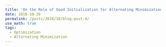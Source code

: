 ```yaml
---
title: 'On the Role of Good Initialization for Alternating Minimization'
date: 2018-10-26
permalink: /posts/2018/10/blog-post-4/
use_math: true
tags:
  - Optimization
  - Alternating Minimization
---
```


